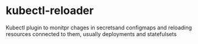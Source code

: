 # kubectl-reloader
Kubectl plugin to monitpr chages in secretsand configmaps and reloading resources connected to them, usually deployments and statefulsets
